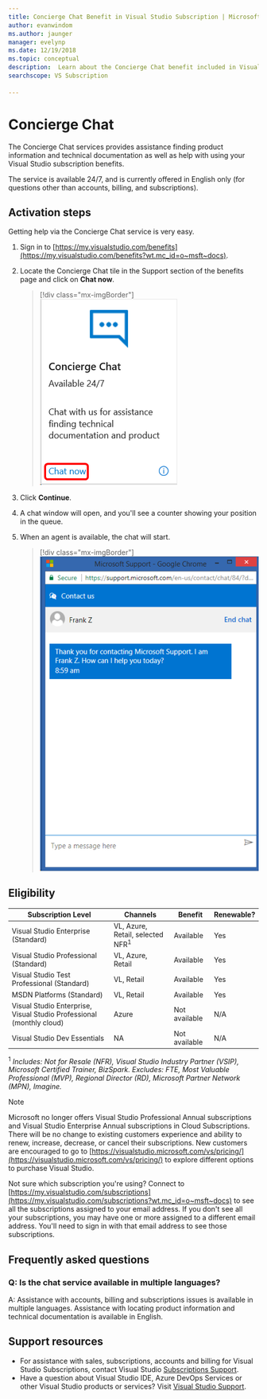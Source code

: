 ```yaml
---
title: Concierge Chat Benefit in Visual Studio Subscription | Microsoft Docs
author: evanwindom
ms.author: jaunger
manager: evelynp
ms.date: 12/19/2018
ms.topic: conceptual
description:  Learn about the Concierge Chat benefit included in Visual Studio subscriptions.
searchscope: VS Subscription

---
```


# Concierge Chat

The Concierge Chat services provides assistance finding product information and technical documentation as well as help with using your Visual Studio subscription benefits.

The service is available 24/7, and is currently offered in English only (for questions other than accounts, billing, and subscriptions).

## Activation steps
Getting help via the Concierge Chat service is very easy.
1. Sign in to [https://my.visualstudio.com/benefits](https://my.visualstudio.com/benefits?wt.mc_id=o~msft~docs).

2. Locate the Concierge Chat tile in the Support section of the benefits page and click on **Chat now**.
    > [!div class="mx-imgBorder"]
    > ![Concierge Chat Tile](_img/vs-concierge-chat/vs-concierge-chat-tile.png)

3. Click **Continue**.

4. A chat window will open, and you'll see a counter showing your position in the queue.

5. When an agent is available, the chat will start.
    > [!div class="mx-imgBorder"]
    > ![Concierge Chat Session](_img/vs-concierge-chat/vs-concierge-chat-session.png)

## Eligibility

| Subscription Level                                                 |     Channels                                            | Benefit                                                          | Renewable?    |
|--------------------------------------------------------------------|---------------------------------------------------------|------------------------------------------------------------------|---------------|
| Visual Studio Enterprise (Standard)   | VL, Azure, Retail,  selected NFR<sup>1</sup> | Available       |  Yes          |
| Visual Studio Professional (Standard) | VL, Azure, Retail                                       | Available                                                            |  Yes          |
| Visual Studio Test Professional (Standard)                         | VL, Retail                                              | Available                                             |  Yes          |
| MSDN Platforms (Standard)                                          | VL, Retail                                              | Available                                              |  Yes          |
| Visual Studio Enterprise, Visual Studio Professional (monthly cloud) | Azure | Not available | N/A |
| Visual Studio Dev Essentials | NA  | Not available |N/A |

<sup>1</sup>  *Includes:  Not for Resale (NFR), Visual Studio Industry Partner (VSIP), Microsoft Certified Trainer, BizSpark.  Excludes:  FTE, Most Valuable Professional (MVP), Regional Director (RD), Microsoft Partner Network (MPN), Imagine.*

> [!NOTE]
> Microsoft no longer offers Visual Studio Professional Annual subscriptions and Visual Studio Enterprise Annual subscriptions in Cloud Subscriptions. There will be no change to existing customers experience and ability to renew, increase, decrease, or cancel their subscriptions. New customers are encouraged to go to [https://visualstudio.microsoft.com/vs/pricing/](https://visualstudio.microsoft.com/vs/pricing/) to explore different options to purchase Visual Studio.


Not sure which subscription you're using?  Connect to [https://my.visualstudio.com/subscriptions](https://my.visualstudio.com/subscriptions?wt.mc_id=o~msft~docs) to see all the subscriptions assigned to your email address. If you don't see all your subscriptions, you may have one or more assigned to a different email address.  You'll need to sign in with that email address to see those subscriptions.

## Frequently asked questions

### Q:  Is the chat service available in multiple languages?
   A: Assistance with accounts, billing and subscriptions issues is available in multiple languages.  Assistance with locating product information and technical documentation is available in English.

## Support resources
-  For assistance with sales, subscriptions, accounts and billing for Visual Studio Subscriptions, contact Visual Studio [Subscriptions Support](https://visualstudio.microsoft.com/subscriptions/support/).
-  Have a question about Visual Studio IDE, Azure DevOps Services or other Visual Studio products or services?  Visit [Visual Studio Support](https://visualstudio.microsoft.com/support/).
